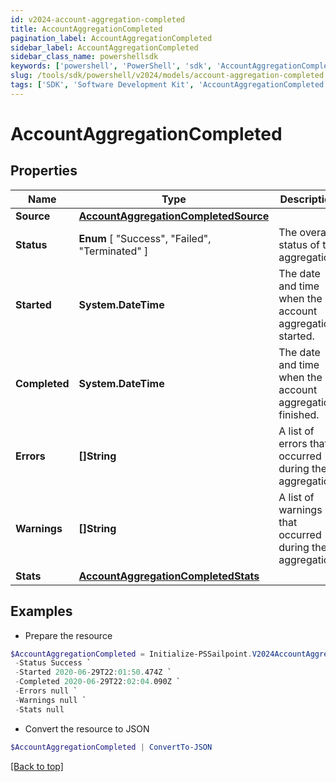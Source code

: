 ```yaml
---
id: v2024-account-aggregation-completed
title: AccountAggregationCompleted
pagination_label: AccountAggregationCompleted
sidebar_label: AccountAggregationCompleted
sidebar_class_name: powershellsdk
keywords: ['powershell', 'PowerShell', 'sdk', 'AccountAggregationCompleted', 'V2024AccountAggregationCompleted'] 
slug: /tools/sdk/powershell/v2024/models/account-aggregation-completed
tags: ['SDK', 'Software Development Kit', 'AccountAggregationCompleted', 'V2024AccountAggregationCompleted']
---
```



# AccountAggregationCompleted

## Properties

Name | Type | Description | Notes
------------ | ------------- | ------------- | -------------
**Source** | [**AccountAggregationCompletedSource**](account-aggregation-completed-source) |  | [required]
**Status** |  **Enum** [  "Success",    "Failed",    "Terminated" ] | The overall status of the aggregation. | [required]
**Started** | **System.DateTime** | The date and time when the account aggregation started. | [required]
**Completed** | **System.DateTime** | The date and time when the account aggregation finished. | [required]
**Errors** | **[]String** | A list of errors that occurred during the aggregation. | [required]
**Warnings** | **[]String** | A list of warnings that occurred during the aggregation. | [required]
**Stats** | [**AccountAggregationCompletedStats**](account-aggregation-completed-stats) |  | [required]

## Examples

- Prepare the resource
```powershell
$AccountAggregationCompleted = Initialize-PSSailpoint.V2024AccountAggregationCompleted  -Source null `
 -Status Success `
 -Started 2020-06-29T22:01:50.474Z `
 -Completed 2020-06-29T22:02:04.090Z `
 -Errors null `
 -Warnings null `
 -Stats null
```

- Convert the resource to JSON
```powershell
$AccountAggregationCompleted | ConvertTo-JSON
```


[[Back to top]](#) 

